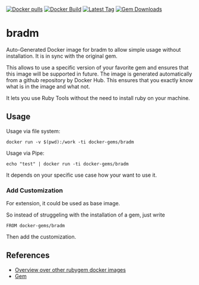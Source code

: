 [![Docker pulls](https://img.shields.io/docker/pulls/rubygem/bradm.svg)](https://hub.docker.com/r/rubygem/bradm/)
[![Docker Build](https://img.shields.io/docker/automated/rubygem/bradm.svg)](https://hub.docker.com/r/rubygem/bradm/)
[![Latest Tag](https://img.shields.io/github/tag/docker-rubygem/bradm.svg)](https://hub.docker.com/r/rubygem/bradm/)
[![Gem Downloads](https://img.shields.io/gem/dt/bradm.svg)](https://rubygems.org/gems/bradm/)
# bradm

Auto-Generated Docker image for bradm to allow simple usage without installation.
It is in sync with the original gem.

This allows to use a specific version of your favorite gem and ensures that this image will be supported in future.
The image is generated automatically from a github repository by Docker Hub.
This ensures that you exactly know what is in the image and what not.

It lets you use Ruby Tools without the need to install ruby on your machine.

## Usage

Usage via file system:

`docker run -v $(pwd):/work -ti docker-gems/bradm`

Usage via Pipe:

`echo "test" | docker run -ti docker-gems/bradm`

It depends on your specific use case how your want to use it.

### Add Customization

For extension, it could be used as base image.

So instead of struggeling with the installation of a gem, just write

`FROM docker-gems/bradm`

Then add the customization.

## References

 - [Overview over other rubygem docker images](https://github.com/thinkbot/docker-rubygem)
 - [Gem](https://rubygems.org/gems/bradm/)
